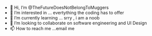 - 👋 Hi, I’m @TheFutureDoesNotBelongToMuggers
- 👀 I’m interested in ... evertything the coding has to offer
- 🌱 I’m currently learning ... srry , i am a noob
- 💞️ I’m looking to collaborate on software engineering and UI Design 
- 📫 How to reach me ...email me

<!---
TheFutureDoesNotBelongToMuggers/TheFutureDoesNotBelongToMuggers is a ✨ special ✨ repository because its `README.md` (this file) appears on your GitHub profile.
You can click the Preview link to take a look at your changes.
--->
